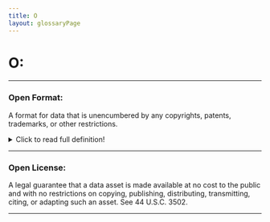 ```yaml
---
title: O
layout: glossaryPage
---
```


# **O:** 

___

### **Open Format:** 
A format for data that is unencumbered by any copyrights, patents, trademarks, or other restrictions.

<details>
  <summary>Click to read full definition!</summary>
<p>
A format for data that is unencumbered by any copyrights, patents, trademarks, or other restrictions, 
so that anyone may use it at no monetary cost for any desired purpose. Open formats are non-proprietary, 
platform-independent, and machine-readable.<br>
<br>
Data format that is platform independent, machine readable, and made available to the public without 
restrictions that would impede the re-use of that information. 
</p>
</details>

___

### **Open License:** 
A legal guarantee that a data asset is made available at no cost to the public and with no restrictions on 
copying, publishing, distributing, transmitting, citing, or adapting such an asset. See 44 U.S.C. 3502.

___
